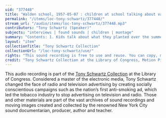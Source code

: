 ```yaml
---
uid: "377448"
title: "Walden school, 1957-05-07 : children at school talking about various"
permalink: "/items/loc-tony-schwartz/377448/"
stream_url: "/audio/items/loc-tony-schwartz/377448.mp3"
contributors: "Tony Schwartz (Speaker)"
subjects: "interviews | found sounds | children | montage"
summary: "Contents: 1. Kids talk about what they planted over the summer (5:56) -- 2. Kids play with and talk about chicks followed by kids shouting and playing (3:06) -- 3. Kids in playground : precocious kid recounts the time his electric clock went haywire as well as other comments followed by the sound of swings and toy guns (2:04) -- 4. More kids in playground (3:07) -- 5. Tony interviews \"Michael\" on his nursery school, favorite games, favorite story, and favorite TV program (3:07) -- 6. Kids talk about their favorite game, squirting water (2:29) -- 7. Teach with kids : what is round? ((3:30) -- 8. Classroom : teachers talking, kid crying, kids playing, laughing, talking, squeaking, etc., kids talk about hair, \"Jingle bells,\" girl talking about a sleepover at Aunt Goldie's, talk about tape recorders (18:41)."
layout: "item"
collectionTitle: "Tony Schwartz Collection"
collectionUrl: "/loc-tony-schwartz/use/"
rights: "This sound recording is free to use and reuse. You can copy, modify, distribute and perform the work, even for commercial purposes, all without asking permission. Attribution is recommended but not required."
credit: "Tony Schwartz Collection at the Library of Congress, Motion Picture, Broadcasting and Recorded Sound Division."
---
```


This audio recording is part of the [Tony Schwartz Collection](https://www.loc.gov/rr/record/schwartzcollection.html) at the Library of Congress. Considered a master of the electronic media, Tony Schwartz changed the face of radio and television advertising by creating socially conscientious campaigns such as the nation’s first anti-smoking ad, which led the tobacco industry to stop advertising on television and radio. Those and other materials are part of the vast archives of sound recordings and moving images created and collected by the renowned New York City sound documentarian, producer, author and teacher.